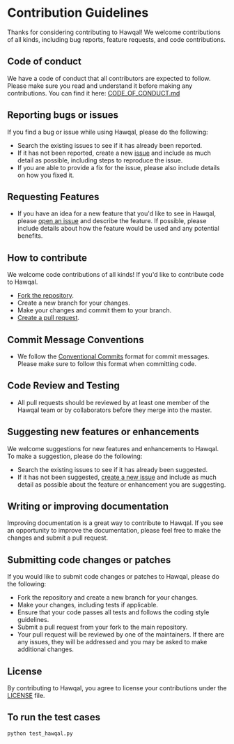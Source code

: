 # Contribution Guidelines

Thanks for considering contributing to Hawqal! We welcome contributions of all kinds, including bug reports, feature requests, and code contributions.

## Code of conduct

We have a code of conduct that all contributors are expected to follow. Please make sure you read and understand it before making any contributions. You can find it here: [CODE_OF_CONDUCT.md](https://github.com/CapregSoft/Hawqal-python/blob/husnain/hawqal-github-action/CODE_OF_CONDUCT.md)

## Reporting bugs or issues

If you find a bug or issue while using Hawqal, please do the following:

- Search the existing issues to see if it has already been reported.
- If it has not been reported, create a new [issue](https://github.com/CapregSoft/Hawqal-python/issues/new) and include as much detail as possible, including steps to reproduce the issue.
- If you are able to provide a fix for the issue, please also include details on how you fixed it.

## Requesting Features

- If you have an idea for a new feature that you'd like to see in Hawqal, please [open an issue](https://github.com/CapregSoft/Hawqal-python/issues/new) and describe the feature. If possible, please include details about how the feature would be used and any potential benefits.

## How to contribute

We welcome code contributions of all kinds! If you'd like to contribute code to Hawqal.

- [Fork the repository](https://github.com/CapregSoft/Hawqal-python/fork).
- Create a new branch for your changes.
- Make your changes and commit them to your branch.
- [Create a pull request](https://github.com/CapregSoft/Hawqal-python/compare).

## Commit Message Conventions

- We follow the [Conventional Commits](https://www.conventionalcommits.org/en/v1.0.0/) format for commit messages. Please make sure to follow this format when committing code.

## Code Review and Testing

- All pull requests should be reviewed by at least one member of the Hawqal team or by collaborators before they merge into the master.

## Suggesting new features or enhancements

We welcome suggestions for new features and enhancements to Hawqal. To make a suggestion, please do the following:

- Search the existing issues to see if it has already been suggested.
- If it has not been suggested, [create a new issue](https://github.com/CapregSoft/Hawqal-python/issues/new) and include as much detail as possible about the feature or enhancement you are suggesting.

## Writing or improving documentation

Improving documentation is a great way to contribute to Hawqal. If you see an opportunity to improve the documentation, please feel free to make the changes and submit a pull request.

## Submitting code changes or patches

If you would like to submit code changes or patches to Hawqal, please do the following:

- Fork the repository and create a new branch for your changes.
- Make your changes, including tests if applicable.
- Ensure that your code passes all tests and follows the coding style guidelines.
- Submit a pull request from your fork to the main repository.
- Your pull request will be reviewed by one of the maintainers. If there are any issues, they will be addressed and you may be asked to make additional changes.

## License

By contributing to Hawqal, you agree to license your contributions under the [LICENSE](https://github.com/CapregSoft/Hawqal-python/blob/master/LICENSE) file.

## To run the test cases

```bash
python test_hawqal.py
```
